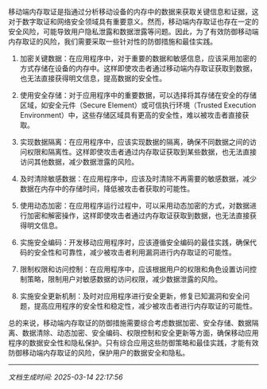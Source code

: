 移动端内存取证是指通过分析移动设备的内存中的数据来获取关键信息和证据，这对于数字取证和网络安全领域具有重要意义。然而，移动端内存取证也存在一定的安全风险，可能导致用户隐私泄露和数据泄露等问题。因此，为了有效防御移动端内存取证的风险，我们需要采取一些针对性的防御措施和最佳实践。

1. 加密关键数据：在应用程序中，对于重要的数据和敏感信息，应该采用加密的方式存储在设备的内存中。这样即使攻击者通过移动端内存取证获取到数据，也无法直接获得明文信息，提高数据的安全性。

2. 使用安全存储：对于应用程序中的重要数据，可以选择将其存储在安全的存储区域，如安全元件（Secure Element）或可信执行环境（Trusted Execution Environment）中，这些存储区域具有更高的安全性，难以被攻击者直接获取。

3. 实现数据隔离：在应用程序中，应该实现数据的隔离，确保不同数据之间的访问权限和隔离性。这样即使攻击者通过内存取证获取到某些数据，也无法直接访问其他数据，减少数据泄露的风险。

4. 及时清除敏感数据：在应用程序中，应该及时清除不再需要的敏感数据，减少数据在内存中的存储时间，降低被攻击者获取的可能性。

5. 使用动态加密：在应用程序运行过程中，可以采用动态加密的方式，对数据进行加密和解密操作，这样即使攻击者通过内存取证获取到数据，也无法直接获得明文信息。

6. 实施安全编码：开发移动应用程序时，应该遵循安全编码的最佳实践，确保代码的安全性和可靠性，减少被攻击者利用漏洞进行内存取证的可能性。

7. 限制权限和访问控制：在应用程序中，应该根据用户的权限和角色设置访问控制策略，限制用户对敏感数据的访问权限，减少数据泄露的风险。

8. 实施安全更新机制：及时对应用程序进行安全更新，修复已知漏洞和安全问题，提高应用程序的安全性和稳定性，减少被攻击者进行内存取证的可能性。

总的来说，移动端内存取证的防御措施需要综合考虑数据加密、安全存储、数据隔离、数据清除、动态加密、安全编码、权限控制和安全更新等方面，确保移动应用程序的数据安全性和隐私保护。只有综合应用这些防御策略和最佳实践，才能有效防御移动端内存取证的风险，保护用户的数据安全和隐私。

---

*文档生成时间: 2025-03-14 22:17:56*


